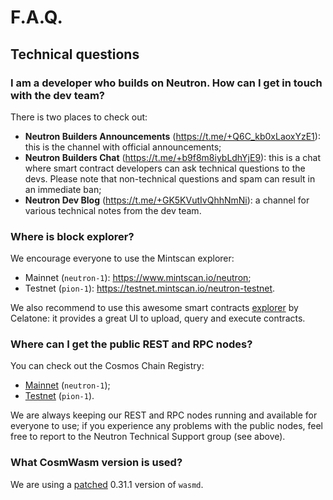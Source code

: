 # F.A.Q.

## Technical questions

### I am a developer who builds on Neutron. How can I get in touch with the dev team?

There is two places to check out:

* **Neutron Builders Announcements** (https://t.me/+Q6C_kb0xLaoxYzE1): this is the channel with official announcements;
* **Neutron Builders Chat** (https://t.me/+b9f8m8iybLdhYjE9): this is a chat where smart contract developers can ask
  technical questions to the devs. Please note that non-technical questions and spam can result in an immediate ban;
* **Neutron Dev Blog** (https://t.me/+GK5KVutIvQhhNmNi): a channel for various technical notes from the dev team.

### Where is block explorer?

We encourage everyone to use the Mintscan explorer:

* Mainnet (`neutron-1`): https://www.mintscan.io/neutron;
* Testnet (`pion-1`): https://testnet.mintscan.io/neutron-testnet.

We also recommend to use this awesome smart contracts [explorer](https://neutron.celat.one/mainnet/query?contract=neutron1suhgf5svhu4usrurvxzlgn54ksxmn8gljarjtxqnapv8kjnp4nrstdxvff) by Celatone: it provides a great UI to
upload, query and execute contracts.

### Where can I get the public REST and RPC nodes?

You can check out the Cosmos Chain Registry:

* [Mainnet](https://github.com/cosmos/chain-registry/blob/master/neutron/chain.json) (`neutron-1`);
* [Testnet](https://github.com/cosmos/chain-registry/blob/master/testnets/neutrontestnet/chain.json) (`pion-1`).

We are always keeping our REST and RPC nodes running and available for everyone to use; if you experience any problems
with the public nodes, feel free to report to the Neutron Technical Support group (see above).

### What CosmWasm version is used?

We are using a [patched](https://github.com/neutron-org/neutron/blob/v1.0.1/go.mod#L158) 0.31.1 version of `wasmd`.
